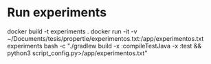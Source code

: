 # Run experiments

docker build -t experiments .
docker run -it -v ~/Documents/tesis/propertie/experimentos.txt:/app/experimentos.txt experiments bash -c "./gradlew build -x :compileTestJava -x :test && python3 script_config.py>/app/experimentos.txt"